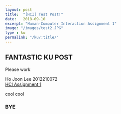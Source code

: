 ```yaml
---
layout: post
title:  "[HCI] Test Post!"
date:   2018-09-10
excerpt: "Human-Computer Interaction Assignment 1"
image: "/images/test2.JPG"
type : ku
permalink: "/ku/:title/"
---
```


## FANTASTIC KU POST

Please work

Ho Joon Lee 2012210072<br>
[HCI Assignment 1](/files/hci_hw1.docx)

cool cool

### BYE
